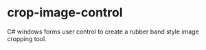 # crop-image-control
C# windows forms user control to create a rubber band style image cropping tool.
